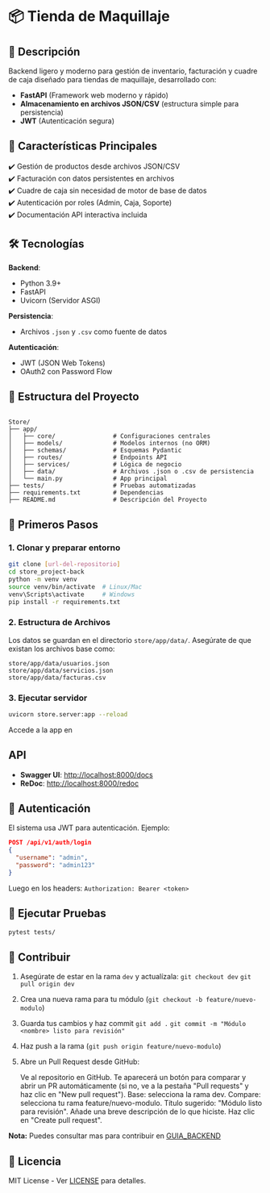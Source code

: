 # 📦 Tienda de Maquillaje

## 🚀 Descripción

Backend ligero y moderno para gestión de inventario, facturación y cuadre de caja diseñado para tiendas de maquillaje, desarrollado con:

- **FastAPI** (Framework web moderno y rápido)
- **Almacenamiento en archivos JSON/CSV** (estructura simple para persistencia)
- **JWT** (Autenticación segura)

## 🌟 Características Principales

✔️ Gestión de productos desde archivos JSON/CSV  
✔️ Facturación con datos persistentes en archivos  
✔️ Cuadre de caja sin necesidad de motor de base de datos  
✔️ Autenticación por roles (Admin, Caja, Soporte)  
✔️ Documentación API interactiva incluida  

## 🛠️ Tecnologías

**Backend**:
- Python 3.9+
- FastAPI
- Uvicorn (Servidor ASGI)

**Persistencia**:
- Archivos `.json` y `.csv` como fuente de datos

**Autenticación**:
- JWT (JSON Web Tokens)
- OAuth2 con Password Flow

## 📂 Estructura del Proyecto

```

Store/
├── app/
│   ├── core/                # Configuraciones centrales
│   ├── models/              # Modelos internos (no ORM)
│   ├── schemas/             # Esquemas Pydantic
│   ├── routes/              # Endpoints API
│   ├── services/            # Lógica de negocio
│   ├── data/                # Archivos .json o .csv de persistencia
│   └── main.py              # App principal
├── tests/                   # Pruebas automatizadas
├── requirements.txt         # Dependencias
├── README.md                # Descripción del Proyecto

````

## 🚀 Primeros Pasos

### 1. Clonar y preparar entorno

```bash
git clone [url-del-repositorio]
cd store_project-back
python -m venv venv
source venv/bin/activate  # Linux/Mac
venv\Scripts\activate     # Windows
pip install -r requirements.txt
````

### 2. Estructura de Archivos

Los datos se guardan en el directorio `store/app/data/`. Asegúrate de que existan los archivos base como:

```
store/app/data/usuarios.json
store/app/data/servicios.json
store/app/data/facturas.csv
```

### 3. Ejecutar servidor

```bash
uvicorn store.server:app --reload
```

Accede a la app en

## API

* **Swagger UI**: [http://localhost:8000/docs](http://localhost:8000/docs)
* **ReDoc**: [http://localhost:8000/redoc](http://localhost:8000/redoc)

## 🔐 Autenticación

El sistema usa JWT para autenticación. Ejemplo:

```json
POST /api/v1/auth/login
{
  "username": "admin",
  "password": "admin123"
}
```

Luego en los headers:
`Authorization: Bearer <token>`

## 🧪 Ejecutar Pruebas

```bash
pytest tests/
```

## 🤝 Contribuir

1. Asegúrate de estar en la rama `dev` y actualízala:
   `git checkout dev`
   `git pull origin dev`
2. Crea una nueva rama para tu módulo (`git checkout -b feature/nuevo-modulo`)
3. Guarda tus cambios y haz commit
   `git add .`
   `git commit -m "Módulo <nombre> listo para revisión"`
4. Haz push a la rama (`git push origin feature/nuevo-modulo`)
5. Abre un Pull Request desde GitHub:

    Ve al repositorio en GitHub.
    Te aparecerá un botón para comparar y abrir un PR automáticamente (si no, ve a la pestaña "Pull requests" y haz clic en "New pull request").
    Base: selecciona la rama dev.
    Compare: selecciona tu rama feature/nuevo-modulo.
    Título sugerido: "Módulo <nombre> listo para revisión".
    Añade una breve descripción de lo que hiciste.
    Haz clic en "Create pull request".

**Nota:** Puedes consultar mas para contribuir en [GUIA_BACKEND](GUIA_BACKEND.md)

## 📄 Licencia

MIT License - Ver [LICENSE](LICENSE) para detalles.
